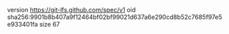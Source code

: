 version https://git-lfs.github.com/spec/v1
oid sha256:9901b8b407a9f12464bf02bf99021d637a6e290cd8b52c7685f97e5e933401fa
size 67
